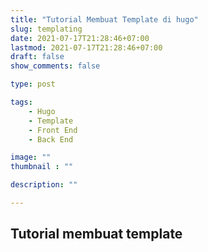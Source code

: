 ```yaml
---
title: "Tutorial Membuat Template di hugo"
slug: templating
date: 2021-07-17T21:28:46+07:00
lastmod: 2021-07-17T21:28:46+07:00
draft: false
show_comments: false

type: post

tags:
    - Hugo
    - Template
    - Front End
    - Back End

image: ""
thumbnail : ""

description: ""

---
```

## Tutorial membuat template

